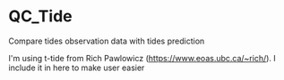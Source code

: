 # QC_Tide
Compare tides observation data with tides prediction

I'm using t-tide from Rich Pawlowicz (https://www.eoas.ubc.ca/~rich/). I include it in here to make user easier

